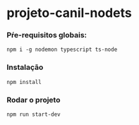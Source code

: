 # projeto-canil-nodets

### Pŕe-requisitos globais:
`npm i -g nodemon typescript ts-node`

### Instalação
`npm install`

### Rodar o projeto
`npm run start-dev`
